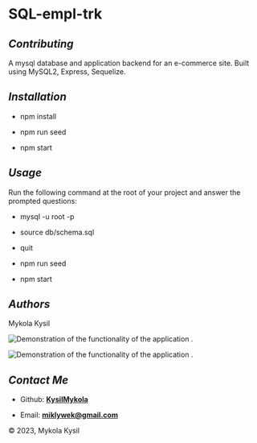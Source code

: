 # SQL-empl-trk

## _Contributing_

A mysql database and application backend for an e-commerce site. Built using MySQL2, Express, Sequelize.

## _Installation_

- npm install

- npm run seed

- npm start

## _Usage_

Run the following command at the root of your project and answer the prompted questions:

- mysql -u root -p

- source db/schema.sql

- quit

- npm run seed

- npm start

## _Authors_

Mykola Kysil

![Demonstration of the functionality of the application .](./assets/img/ORM_1.gif)

![Demonstration of the functionality of the application .](./assets/img/ORM_2.gif)

## _Contact Me_

- Github: **[KysilMykola](https://github.com/BwayCarl)**

- Email: **[miklywek@gmail.com](mailto:miklywek@gmail.com)**

&copy; 2023, Mykola Kysil
